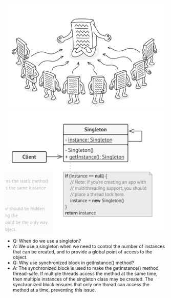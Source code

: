 ![img.png](img.png)
![img_1.png](img_1.png)

- Q: When do we use a singleton?
- A: We use a singleton when we need to control the number of instances that can be created, and to provide a global point of access to the object.
- Q: Why use synchronized block in getInstance() method?
- A: The synchronized block is used to make the getInstance() method thread-safe. If multiple threads access the method at the same time, then multiple instances of the singleton class may be created. The synchronized block ensures that only one thread can access the method at a time, preventing this issue.